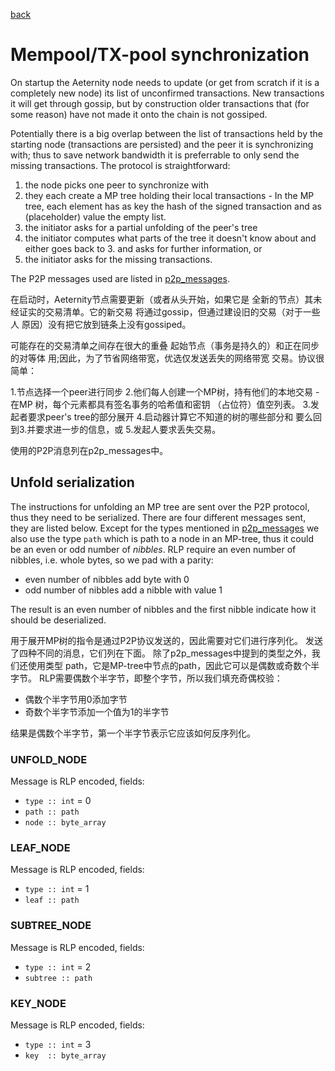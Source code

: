 [back](../SYNC.md)

# Mempool/TX-pool synchronization

On startup the Aeternity node needs to update (or get from scratch if it is a
completely new node) its list of unconfirmed transactions. New transactions it
will get through gossip, but by construction older transactions that (for some
reason) have not made it onto the chain is not gossiped.

Potentially there is a big overlap between the list of transactions held by the
starting node (transactions are persisted) and the peer it is synchronizing
with; thus to save network bandwidth it is preferrable to only send the missing
transactions. The protocol is straightforward:
  1. the node picks one peer to synchronize with
  2. they each create a MP tree holding their local transactions - In the MP
     tree, each element has as key the hash of the signed transaction and as
     (placeholder) value the empty list.
  3. the initiator asks for a partial unfolding of the peer's tree
  4. the initiator computes what parts of the tree it doesn't know about and
     either goes back to 3. and asks for further information, or
  5. the initiator asks for the missing transactions.

The P2P messages used are listed in [p2p_messages](./p2p_messages.md).

在启动时，Aeternity节点需要更新（或者从头开始，如果它是
全新的节点）其未经证实的交易清单。它的新交易
将通过gossip，但通过建设旧的交易（对于一些人
原因）没有把它放到链条上没有gossiped。

可能存在的交易清单之间存在很大的重叠
起始节点（事务是持久的）和正在同步的对等体
用;因此，为了节省网络带宽，优选仅发送丢失的网络带宽
交易。协议很简单：

1.节点选择一个peer进行同步
2.他们每人创建一个MP树，持有他们的本地交易 - 在MP
树，每个元素都具有签名事务的哈希值和密钥
（占位符）值空列表。
3.发起者要求peer's tree的部分展开
4.启动器计算它不知道的树的哪些部分和
要么回到3.并要求进一步的信息，或
5.发起人要求丢失交易。

使用的P2P消息列在p2p_messages中。

## Unfold serialization

The instructions for unfolding an MP tree are sent over the P2P protocol, thus
they need to be serialized. There are four different messages sent, they are
listed below. Except for the types mentioned in
[p2p_messages](./p2p_messages.md) we also use the type `path` which is path to
a node in an MP-tree, thus it could be an even or odd number of _nibbles_. RLP
require an even number of nibbles, i.e. whole bytes, so we pad with a parity:

  - even number of nibbles add byte with 0
  - odd number of nibbles add a nibble with value 1

The result is an even number of nibbles and the first nibble indicate how it
should be deserialized.

用于展开MP树的指令是通过P2P协议发送的，因此需要对它们进行序列化。 发送了四种不同的消息，它们列在下面。 除了p2p_messages中提到的类型之外，我们还使用类型 path，它是MP-tree中节点的path，因此它可以是偶数或奇数个半字节。 RLP需要偶数个半字节，即整个字节，所以我们填充奇偶校验：

- 偶数个半字节用0添加字节
- 奇数个半字节添加一个值为1的半字节


结果是偶数个半字节，第一个半字节表示它应该如何反序列化。

### UNFOLD_NODE
Message is RLP encoded, fields:
  - `type :: int` = 0
  - `path :: path`
  - `node :: byte_array`

### LEAF_NODE
Message is RLP encoded, fields:
  - `type :: int` = 1
  - `leaf :: path`

### SUBTREE_NODE
Message is RLP encoded, fields:
  - `type :: int` = 2
  - `subtree :: path`

### KEY_NODE
Message is RLP encoded, fields:
  - `type :: int` = 3
  - `key  :: byte_array`


